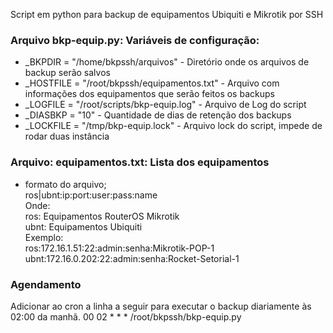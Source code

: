 Script em python para backup de equipamentos Ubiquiti e Mikrotik por SSH

### Arquivo bkp-equip.py: Variáveis de configuração:
- _BKPDIR = "/home/bkpssh/arquivos" - Diretório onde os arquivos de backup serão salvos
- _HOSTFILE = "/root/bkpssh/equipamentos.txt" - Arquivo com informações dos equipamentos que serão feitos os backups
- _LOGFILE = "/root/scripts/bkp-equip.log" - Arquivo de Log do script
- _DIASBKP = "10" - Quantidade de dias de retenção dos backups
- _LOCKFILE = "/tmp/bkp-equip.lock" - Arquivo lock do script, impede de rodar duas instância

### Arquivo: equipamentos.txt: Lista dos equipamentos
- formato do arquivo;  
ros|ubnt:ip:port:user:pass:name  
Onde:  
  ros: Equipamentos RouterOS Mikrotik  
  ubnt: Equipamentos Ubiquiti  
Exemplo:  
  ros:172.16.1.51:22:admin:senha:Mikrotik-POP-1  
  ubnt:172.16.0.202:22:admin:senha:Rocket-Setorial-1  
  
### Agendamento
Adicionar ao cron a linha a seguir para executar o backup diariamente às 02:00 da manhã.
00 02 * * * /root/bkpssh/bkp-equip.py

